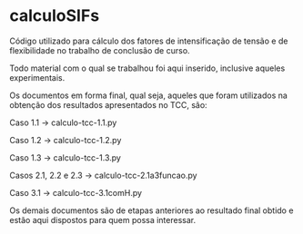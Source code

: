 # calculoSIFs
Código utilizado para cálculo dos fatores de intensificação de tensão e de flexibilidade no trabalho de conclusão de curso.

Todo material com o qual se trabalhou foi aqui inserido, inclusive aqueles experimentais.

Os documentos em forma final, qual seja, aqueles que foram utilizados na obtenção dos resultados apresentados no TCC, são:

Caso 1.1 -> calculo-tcc-1.1.py

Caso 1.2 -> calculo-tcc-1.2.py

Caso 1.3 -> calculo-tcc-1.3.py

Casos 2.1, 2.2 e 2.3 -> calculo-tcc-2.1a3funcao.py

Caso 3.1 -> calculo-tcc-3.1comH.py


Os demais documentos são de etapas anteriores ao resultado final obtido e estão aqui dispostos para quem possa interessar.
